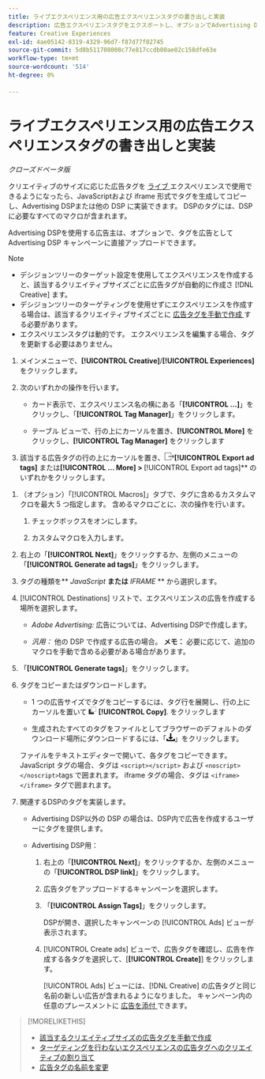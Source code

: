 ```yaml
---
title: ライブエクスペリエンス用の広告エクスペリエンスタグの書き出しと実装
description: 広告エクスペリエンスタグをエクスポートし、オプションでAdvertising DSP キャンペーンにアップロードする方法を説明します。
feature: Creative Experiences
exl-id: 4ae05142-8319-4329-96d7-f87d77f02745
source-git-commit: 5d8b511708008c77e817ccdb00ae02c158dfe63e
workflow-type: tm+mt
source-wordcount: '514'
ht-degree: 0%

---
```


# ライブエクスペリエンス用の広告エクスペリエンスタグの書き出しと実装

*クローズドベータ版*

クリエイティブのサイズに応じた広告タグを [ ライブ ](experience-about.md#experience-statuses) エクスペリエンスで使用できるようになったら、JavaScriptおよび iframe 形式でタグを生成してコピーし、Advertising DSPまたは他の DSP に実装できます。 DSPのタグには、DSPに必要なすべてのマクロが含まれます。

Advertising DSPを使用する広告主は、オプションで、タグを広告としてAdvertising DSP キャンペーンに直接アップロードできます。

>[!NOTE]
>
>* デシジョンツリーのターゲット設定を使用してエクスペリエンスを作成すると、該当するクリエイティブサイズごとに広告タグが自動的に作成さ [!DNL Creative] ます。
>* デシジョンツリーのターゲティングを使用せずにエクスペリエンスを作成する場合は、該当するクリエイティブサイズごとに [ 広告タグを手動で作成 ](experience-tag-create-manually.md) する必要があります。
>* エクスペリエンスタグは動的です。 エクスペリエンスを編集する場合、タグを更新する必要はありません。

1. メインメニューで、**[!UICONTROL Creative]**/**[!UICONTROL Experiences]** をクリックします。

1. 次のいずれかの操作を行います。<!-- I see multiselect, but it's not actually working for me as of 2/3 so I don't know how exporting multiple tags works.-->

   * カード表示で、エクスペリエンス名の横にある「**[!UICONTROL ...]**」をクリックし、「**[!UICONTROL Tag Manager]**」をクリックします。

   * テーブル ビューで、行の上にカーソルを置き、**[!UICONTROL More]** をクリックし、**[!UICONTROL Tag Manager]** をクリックします

1. 該当する広告タグの行の上にカーソルを置き、![ 広告タグの書き出し ](/help/creative/assets/export.png " 広告タグの書き出し ")**[!UICONTROL Export ad tags]** または&#x200B;**[!UICONTROL ... More] > &#x200B;** [!UICONTROL Export ad tags]** のいずれかをクリックします。

<!-- Tag Manager has only a list view, but no card view, as of 2/2. -->

1. （オプション）「[!UICONTROL Macros]」タブで、タグに含めるカスタムマクロを最大 5 つ指定します。 含めるマクロごとに、次の操作を行います。

   1. チェックボックスをオンにします。<!-- Explain more -->

   1. カスタムマクロを入力します。<!-- Explain more -->

1. 右上の「**[!UICONTROL Next]**」をクリックするか、左側のメニューの「**[!UICONTROL Generate ad tags]**」をクリックします。

1. タグの種類を** *JavaScript<!-- sic -->* **または** *IFRAME* ** <!-- sic --> から選択します。

1. [!UICONTROL Destinations] リストで、エクスペリエンスの広告を作成する場所を選択します。

   * *Adobe Advertising:* 広告については、Advertising DSPで作成します。

   * *汎用：* 他の DSP で作成する広告の場合。 **メモ：** 必要に応じて、追加のマクロを手動で含める必要がある場合があります。

1. 「**[!UICONTROL Generate tags]**」をクリックします。

1. タグをコピーまたはダウンロードします。

   * 1 つの広告サイズでタグをコピーするには、タグ行を展開し、行の上にカーソルを置いて ![ コピー ](/help/creative/assets/copy.png " コピー ") **[!UICONTROL Copy]**.<!-- why diff than "Copy to clipboard icon used to copy macros for creatives? --> をクリックします

   * 生成されたすべてのタグをファイルとしてブラウザーのデフォルトのダウンロード場所にダウンロードするには、「![ タグをダウンロード ](/help/creative/assets/download.png " タグをダウンロード ")」をクリックします。

   ファイルをテキストエディターで開いて、各タグをコピーできます。 JavaScript タグの場合、タグは `<script></script>` および `<noscript></noscript>`tags で囲まれます。 iframe タグの場合、タグは `<iframe></iframe>` タグで囲まれます。

1. 関連するDSPのタグを実装します。

   * Advertising DSP以外の DSP の場合は、DSP内で広告を作成するユーザーにタグを提供します。

   * Advertising DSP用：

      1. 右上の「**[!UICONTROL Next]**」をクリックするか、左側のメニューの「**[!UICONTROL DSP link]**」をクリックします。

      1. 広告タグをアップロードするキャンペーンを選択します。

      1. 「**[!UICONTROL Assign Tags]**」をクリックします。

         DSPが開き、選択したキャンペーンの [!UICONTROL Ads] ビューが表示されます。

      1. [!UICONTROL Create ads] ビューで、広告タグを確認し、広告を作成する各タグを選択して、[**[!UICONTROL Create]**] をクリックします。

         [!UICONTROL Ads] ビューには、[!DNL Creative] の広告タグと同じ名前の新しい広告が含まれるようになりました。 キャンペーン内の任意のプレースメントに [ 広告を添付 ](/help/dsp/campaign-management/ads/ad-attach-to-placement.md) できます。

<!-- no way to get back to the Creative Tag Manager -- you have to click back through the main menu -->

<!-- Add this info, with descriptions:

## Ad tag formats

### JavaScript

### Iframe

-->

>[!MORELIKETHIS]
>
>* [ 該当するクリエイティブサイズの広告タグを手動で作成 ](experience-tag-create-manually.md)
>* [ ターゲティングを行わないエクスペリエンスの広告タグへのクリエイティブの割り当て ](experience-tag-assign-creatives.md)
>* [ 広告タグの名前を変更 ](experience-tag-rename.md)
